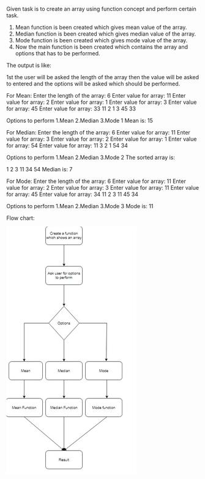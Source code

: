 Given task is to create an array using function concept and perform certain task.

1. Mean function is been created which gives mean value of the array.
2. Median function is been created which gives median value of the array.
3. Mode function is been created which gives mode value of the array.
4. Now the main function is been created which contains the array and options that has to be performed.

The output is like:

1st the user will be asked the length of the array then the value will be asked to entered and the options will be asked which should be performed.

For Mean:
Enter the length of the array: 
6
Enter value for array:
11
Enter value for array:
2
Enter value for array:
1
Enter value for array:
3
Enter value for array:
45
Enter value for array:
33
11 2 1 3 45 33

Options to perform
1.Mean
2.Median
3.Mode
1
Mean is: 15

For Median:
Enter the length of the array: 
6
Enter value for array:
11
Enter value for array:
3
Enter value for array:
2
Enter value for array:
1
Enter value for array:
54
Enter value for array:
11 3 2 1 54 34

Options to perform
1.Mean
2.Median
3.Mode
2
The sorted array is:

1 2 3 11 34 54 
Median is: 7

For Mode:
Enter the length of the array: 
6
Enter value for array:
11
Enter value for array:
2
Enter value for array:
3
Enter value for array:
11
Enter value for array:
45
Enter value for array:
34
11 2 3 11 45 34

Options to perform
1.Mean
2.Median
3.Mode
3
Mode is: 11

Flow chart:

![Flow Chart](./Images/flowchart.jpeg)